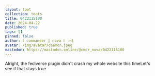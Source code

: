 ```yaml
---
layout: toot
collection: toots
title: 0422115100
date: 2024-04-22
published: true
tags: []
pinned: false
author: ⸸ commander ░ nova ⸸ :~$
avatar: /img/avatar/daemon.jpeg
mastodon: https://mastodon.online/@cmdr_nova/0422115100
---
```


Alright, the fediverse plugin didn't crash my whole website this timeLet's see if that stays true
